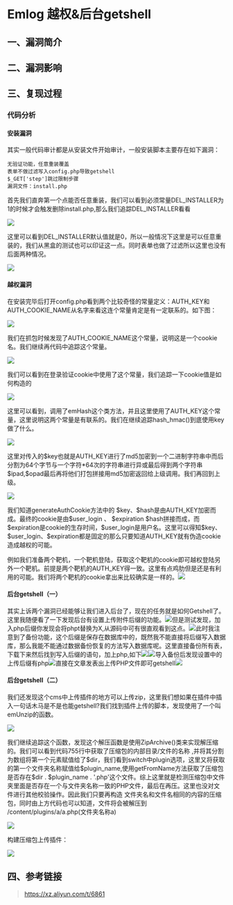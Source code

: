 Emlog 越权&后台getshell
=======================

一、漏洞简介
------------

二、漏洞影响
------------

三、复现过程
------------

### 代码分析

#### 安装漏洞

​ 其实一般代码审计都是从安装文件开始审计，一般安装脚本主要存在如下漏洞：

    无验证功能，任意重装覆盖
    表单不做过滤写入config.php导致getshell
    $_GET['step']跳过限制步骤
    漏洞文件：install.php

​​首先我们直奔第一个点能否任意重装，我们可以看到必须常量DEL\_INSTALLER为1的时候才会触发删除install.php,那么我们追踪DEL\_INSTALLER看看

![](resource/Emlog越权&后台getshell/media/rId26.png)

这里可以看到DEL\_INSTALLER默认值就是0，所以一般情况下这里是可以任意重装的，我们从黑盒的测试也可以印证这一点。同时表单也做了过滤所以这里也没有后面两种情况。

![](resource/Emlog越权&后台getshell/media/rId27.png)

#### 越权漏洞

​​在安装完毕后打开config.php看到两个比较奇怪的常量定义：AUTH\_KEY和AUTH\_COOKIE\_NAME从名字来看这连个常量肯定是有一定联系的。如下图：

![](resource/Emlog越权&后台getshell/media/rId29.png)

我们在抓包时候发现了AUTH\_COOKIE\_NAME这个常量，说明这是一个cookie名。我们继续再代码中追踪这个常量。

![](resource/Emlog越权&后台getshell/media/rId30.png)

我们可以看到在登录验证cookie中使用了这个常量，我们追踪一下cookie值是如何构造的

![](resource/Emlog越权&后台getshell/media/rId31.png)

这里可以看到，调用了emHash这个类方法，并且这里使用了AUTH\_KEY这个常量，这里说明这两个常量是有联系的。我们在继续追踪hash\_hmac()到底使用key做了什么。

![](resource/Emlog越权&后台getshell/media/rId32.png)

这里对传入的\$key也就是AUTH\_KEY进行了md5加密到一个二进制字符串中而后分割为64个字节与一个字符\*64次的字符串进行异或最后得到两个字符串\$ipad,\$opad最后再将他们打包拼接用md5加密返回给上级调用。我们再回到上级。

![](resource/Emlog越权&后台getshell/media/rId33.png)

我们知道generateAuthCookie方法中的
\$key、\$hash是由AUTH\_KEY加密而成。最终的cookie是由\$user\_login 、
\$expiration
\$hash拼接而成，而\$expiration是cookie的生存时间，\$user\_login是用户名。这里可以得知\$key、\$user\_login、\$expiration都是固定的那么只要知道AUTH\_KEY就有伪造cookie造成越权的可能。

​例如我们准备两个靶机，一个靶机登陆，获取这个靶机的cookie即可越权登陆另外一个靶机。前提是两个靶机的AUTH\_KEY得一致。这里有点鸡肋但是还是有利用的可能。我们将两个靶机的cookie拿出来比较确实是一样的。​![](resource/Emlog越权&后台getshell/media/rId34.png)

#### 后台getshell（一）

​​其实上诉两个漏洞已经能够让我们进入后台了，现在的任务就是如何Getshell了。这里我随便看了一下发现后台有设置上传附件后缀的功能。​![](resource/Emlog越权&后台getshell/media/rId36.png)​​
但是测试发现，加入php后缀你发现会将phpt替换为X,从源码中可有很直观看到这点。​![](resource/Emlog越权&后台getshell/media/rId37.png)​​此时我注意到了备份功能，这个后缀是保存在数据库中的，既然我不能直接将后缀写入数据库，那么我能不能通过数据备份恢复的方法写入数据库呢。​​ 这里直接备份所有表，下载下来然后找到写入后缀的语句，加上php,如下​![](resource/Emlog越权&后台getshell/media/rId38.png)​![](resource/Emlog越权&后台getshell/media/rId39.png)​​ 导入备份后发现设置中的上传后缀有php​![](resource/Emlog越权&后台getshell/media/rId40.png)​​ 直接在文章发表出上传PHP文件即可getshell​![](resource/Emlog越权&后台getshell/media/rId41.png)

#### 后台getshell（二）

我们还发现这个cms中上传插件的地方可以上传zip，这里我们想如果在插件中插入一句话木马是不是也能getshell?我们找到插件上传的脚本，发现使用了一个叫emUnzip的函数。

![](resource/Emlog越权&后台getshell/media/rId43.png)

我们继续追踪这个函数，发现这个解压函数是使用ZipArchive()类来实现解压缩的。我们可以看到代码755行中获取了压缩包的内部目录/文件的名称
,并将其分割为数组将第一个元素赋值给了\$dir，我们看到switch中plugin选项，这里又将获取的第一个文件夹名称赋值给\$plugin\_name,使用getFromName方法获取了压缩包是否存在\$dir
. \$plugin\_name .
\'.php\'这个文件。综上这里就是检测压缩包中文件夹里面是否存在一个与文件夹名称一致的PHP文件，最后在再压。这里也没对文件进行其他校验操作。因此我们只要再构造
文件夹名和文件名相同的内容的压缩包，同时由上方代码也可以知道，文件将会被解压到
/content/plugins/a/a.php(文件夹名称a)

![](resource/Emlog越权&后台getshell/media/rId44.png)

构建压缩包上传插件：

![](resource/Emlog越权&后台getshell/media/rId45.png)

四、参考链接
------------

> https://xz.aliyun.com/t/6861
